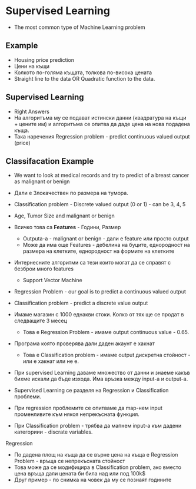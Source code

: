 # Supervised Learning
- The most common type of Machine Learning problem

## Example
- Housing price prediction
- Цени на къщи
- Колкото по-голяма къщата, толкова по-висока цената
- Straight line to the data OR Quadratic function to the data.

## Supervised Learning
- Right Answers
- На алгоритъма му се подават истински данни (квадратура на къщи + цените им) и алгоритъма се опитва да даде цена на нова подадена къща.
- Така наречения Regression problem - predict continuous valued output (price)

## Classifacation Example
- We want to look at medical records and try to predict of a breast cancer as malignant or benign 
- Дали е Злокачествен по размера на тумора.
- Classification problem - Discrete valued output (0 or 1) - can be 3, 4, 5

- Age, Tumor Size and malignant or benign

- Всичко това са **Features** - Години, Размер
    - Outputa-a - malignant or benign - дали е feature или просто output
    - Може да има още Features - дебелина на буците, еднородност на размера на клетките, еднородност на формите на клетките

- Интернесните алгоритми са тези които могат да се справят с безброи много features
    - Support Vector Machine
    
- Regression Problem - our goal is to predict a continuous valued output
- Classification problem - predict a discrete value output

- Имаме магазин с 1000 еднакви стоки. Колко от тях ще се продат в следващите 3 месец 
    - Това е Regression Problem - имаме output continuous value - 0.65.
- Програма която проверява дали даден акаунт е хакнат
    - Това е Classification problem - имаме output дискретна стойност - или е хакнат или не е.

- При supervised Learning даваме множество от данни и знаеме какъв бихме искали да бъде изхода. Има връзка между input-а и output-а.
- Supervised Learning се разделя на Regression и Classification проблеми.
- При regression проблемите се опитваме да map-нем input променливите към някоя непрекъсната функция.
- При Classification problem - трябва да мапнем input-а към дадени категориии - discrate variables.

Regression
- По дадена площ на къща да се върне цена на къща е Regression Problem - връща се непрекъсната стойност
- Това може да се модифицира в Classification problem, ако вместо цена връща дали цената би била над или под 100k$ 
- Друг пример - по снимка на човек да му се познаят годините
